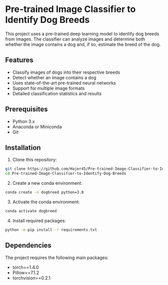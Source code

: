 # Pre-trained Image Classifier to Identify Dog Breeds

This project uses a pre-trained deep learning model to identify dog breeds from images. The classifier can analyze images and determine both whether the image contains a dog and, if so, estimate the breed of the dog.

## Features

- Classify images of dogs into their respective breeds
- Detect whether an image contains a dog
- Uses state-of-the-art pre-trained neural networks
- Support for multiple image formats
- Detailed classification statistics and results

## Prerequisites

- Python 3.x
- Anaconda or Miniconda
- Git

## Installation

1. Clone this repository:
```bash
git clone https://github.com/Hajer45/Pre-trained-Image-Classifier-to-Identify-Dog-Breeds
cd Pre-trained-Image-Classifier-to-Identify-Dog-Breeds
```

2. Create a new conda environment:
```bash
conda create -n dogbreed python=3.8
```

3. Activate the conda environment:
```bash
conda activate dogbreed
```

4. Install required packages:
```bash
python -m pip install -r requirements.txt
```

## Dependencies

The project requires the following main packages:
- torch==1.4.0
- Pillow==7.1.2
- torchvision==0.2.1



